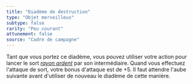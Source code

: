 ```yaml
---
title: "Diadème de destruction"
type: "Objet merveilleux"
subtype: false
rarity: "Peu courant"
attunement: false
source: "Cadre de campagne"
---
```

Tant que vous portez ce diadème, vous pouvez utiliser votre action pour lancer le sort [_rayon ardent_](/grimoire/rayon-ardent/) par son intermédiaire. Quand vous effectuez l'attaque de sort, votre bonus d'attaque est de +5. Il faut attendre l'aube suivante avant d'utiliser de nouveau le diadème de cette manière.
